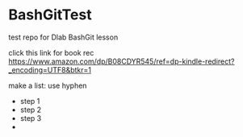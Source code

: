 # BashGitTest
test repo for Dlab BashGit lesson

click this link for book rec https://www.amazon.com/dp/B08CDYR545/ref=dp-kindle-redirect?_encoding=UTF8&btkr=1

make a list: use hyphen
- step 1
- step 2
- step 3
- 
